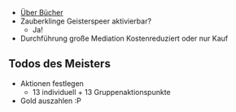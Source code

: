 * [Über Bücher](Frag%20den%20Meister/Über%20Bücher.md)
* Zauberklinge Geisterspeer aktivierbar?
   * Ja!
* Durchführung große Mediation Kostenreduziert oder nur Kauf

## Todos des Meisters
* Aktionen festlegen
  * 13 individuell + 13 Gruppenaktionspunkte
* Gold auszahlen :P
